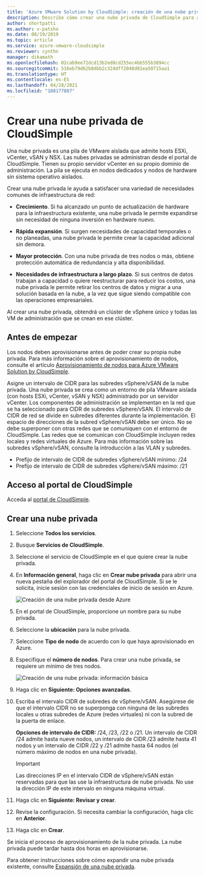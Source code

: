 ```yaml
---
title: 'Azure VMware Solution by CloudSimple: creación de una nube privada de CloudSimple'
description: Describe cómo crear una nube privada de CloudSimple para ampliar las cargas de trabajo de VMware a la nube con continuidad y flexibilidad de funcionamiento.
author: shortpatti
ms.author: v-patsho
ms.date: 08/19/2019
ms.topic: article
ms.service: azure-vmware-cloudsimple
ms.reviewer: cynthn
manager: dikamath
ms.openlocfilehash: 02cab9ee72dcd13b2ed8cd255ec4bb555b3894cc
ms.sourcegitcommit: 516eb79d62b8dbb2c324dff2048d01ea50715aa1
ms.translationtype: HT
ms.contentlocale: es-ES
ms.lasthandoff: 04/28/2021
ms.locfileid: "108177807"
---
```

# <a name="create-a-cloudsimple-private-cloud"></a>Crear una nube privada de CloudSimple

Una nube privada es una pila de VMware aislada que admite hosts ESXi, vCenter, vSAN y NSX. Las nubes privadas se administran desde el portal de CloudSimple. Tienen su propio servidor vCenter en su propio dominio de administración. La pila se ejecuta en nodos dedicados y nodos de hardware sin sistema operativo aislados.

Crear una nube privada le ayuda a satisfacer una variedad de necesidades comunes de infraestructura de red:

* **Crecimiento**. Si ha alcanzado un punto de actualización de hardware para la infraestructura existente, una nube privada le permite expandirse sin necesidad de ninguna inversión en hardware nuevo.

* **Rápida expansión**. Si surgen necesidades de capacidad temporales o no planeadas, una nube privada le permite crear la capacidad adicional sin demora.

* **Mayor protección**. Con una nube privada de tres nodos o más, obtiene protección automática de redundancia y alta disponibilidad.

* **Necesidades de infraestructura a largo plazo**. Si sus centros de datos trabajan a capacidad o quiere reestructurar para reducir los costos, una nube privada le permite retirar los centros de datos y migrar a una solución basada en la nube, a la vez que sigue siendo compatible con las operaciones empresariales.

Al crear una nube privada, obtendrá un clúster de vSphere único y todas las VM de administración que se crean en ese clúster.

## <a name="before-you-begin"></a>Antes de empezar

Los nodos deben aprovisionarse antes de poder crear su propia nube privada. Para más información sobre el aprovisionamiento de nodos, consulte el artículo [Aprovisionamiento de nodos para Azure VMware Solution by CloudSimple](create-nodes.md).

Asigne un intervalo de CIDR para las subredes vSphere/vSAN de la nube privada. Una nube privada se crea como un entorno de pila VMware aislada (con hosts ESXi, vCenter, vSAN y NSX) administrado por un servidor vCenter. Los componentes de administración se implementan en la red que se ha seleccionado para CIDR de subredes vSphere/vSAN. El intervalo de CIDR de red se divide en subredes diferentes durante la implementación. El espacio de direcciones de la subred vSphere/vSAN debe ser único. No se debe superponer con otras redes que se comuniquen con el entorno de CloudSimple. Las redes que se comunican con CloudSimple incluyen redes locales y redes virtuales de Azure. Para más información sobre las subredes vSphere/vSAN, consulte la introducción a las VLAN y subredes.

* Prefijo de intervalo de CIDR de subredes vSphere/vSAN mínimo: /24
* Prefijo de intervalo de CIDR de subredes vSphere/vSAN máximo: /21


## <a name="access-the-cloudsimple-portal"></a>Acceso al portal de CloudSimple

Acceda al [portal de CloudSimple](access-cloudsimple-portal.md).

## <a name="create-a-new-private-cloud"></a>Crear una nube privada

1. Seleccione **Todos los servicios**.
2. Busque **Servicios de CloudSimple**.
3. Seleccione el servicio de CloudSimple en el que quiere crear la nube privada.
4. En **Información general**, haga clic en **Crear nube privada** para abrir una nueva pestaña del explorador del portal de CloudSimple. Si se le solicita, inicie sesión con las credenciales de inicio de sesión en Azure.

    ![Creación de una nube privada desde Azure](media/create-private-cloud-from-azure.png)

5. En el portal de CloudSimple, proporcione un nombre para su nube privada.
6. Seleccione la **ubicación** para la nube privada.
7. Seleccione **Tipo de nodo** de acuerdo con lo que haya aprovisionado en Azure.
8. Especifique el **número de nodos**.  Para crear una nube privada, se requiere un mínimo de tres nodos.

    ![Creación de una nube privada: información básica](media/create-private-cloud-basic-info.png)

9. Haga clic en **Siguiente: Opciones avanzadas**.
10. Escriba el intervalo CIDR de subredes de vSphere/vSAN. Asegúrese de que el intervalo CIDR no se superponga con ninguna de las subredes locales u otras subredes de Azure (redes virtuales) ni con la subred de la puerta de enlace.

    **Opciones de intervalo de CIDR:** /24, /23, /22 o /21. Un intervalo de CIDR /24 admite hasta nueve nodos, un intervalo de CIDR /23 admite hasta 41 nodos y un intervalo de CIDR /22 y /21 admite hasta 64 nodos (el número máximo de nodos en una nube privada).

    > [!IMPORTANT]
    > Las direcciones IP en el intervalo CIDR de vSphere/vSAN están reservadas para que las use la infraestructura de nube privada.  No use la dirección IP de este intervalo en ninguna máquina virtual.

11. Haga clic en **Siguiente: Revisar y crear**.
12. Revise la configuración. Si necesita cambiar la configuración, haga clic en **Anterior**.
13. Haga clic en **Crear**.

Se inicia el proceso de aprovisionamiento de la nube privada. La nube privada puede tardar hasta dos horas en aprovisionarse.

Para obtener instrucciones sobre cómo expandir una nube privada existente, consulte [Expansión de una nube privada](expand-private-cloud.md).
